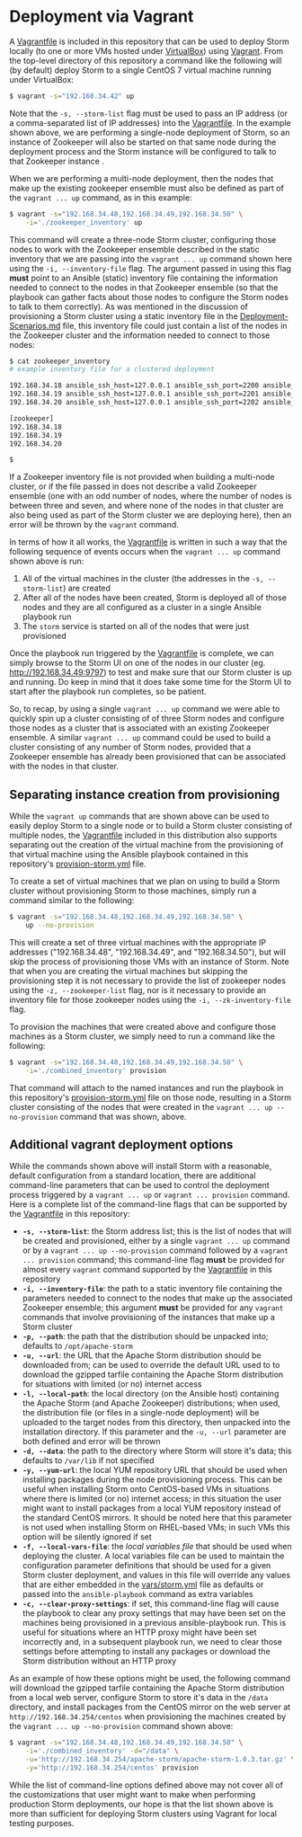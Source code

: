 # Deployment via Vagrant
A [Vagrantfile](../Vagrantfile) is included in this repository that can be used to deploy Storm locally (to one or more VMs hosted under [VirtualBox](https://www.virtualbox.org/)) using [Vagrant](https://www.vagrantup.com/).  From the top-level directory of this repository a command like the following will (by default) deploy Storm to a single CentOS 7 virtual machine running under VirtualBox:

```bash
$ vagrant -s="192.168.34.42" up
```

Note that the `-s, --storm-list` flag must be used to pass an IP address (or a comma-separated list of IP addresses) into the [Vagrantfile](../Vagrantfile). In the example shown above, we are performing a single-node deployment of Storm, so an instance of Zookeeper will also be started on that same node during the deployment process and the Storm instance will be configured to talk to that Zookeeper instance .

When we are performing a multi-node deployment, then the nodes that make up the existing zookeeper ensemble must also be defined as part of the `vagrant ... up` command, as in this example:

```bash
$ vagrant -s="192.168.34.48,192.168.34.49,192.168.34.50" \
    -i='./zookeeper_inventory' up
```

This command will create a three-node Storm cluster, configuring those nodes to work with the Zookeeper ensemble described in the static inventory that we are passing into the `vagrant ... up` command shown here using the `-i, --inventory-file` flag. The argument passed in using this flag **must** point to an Ansible (static) inventory file containing the information needed to connect to the nodes in that Zookeeper ensemble (so that the playbook can gather facts about those nodes to configure the Storm nodes to talk to them correctly). As was mentioned in the discussion of provisioning a Storm cluster using a static inventory file in the [Deployment-Scenarios.md](Deployment-Scenarios.md) file, this inventory file could just contain a list of the nodes in the Zookeeper cluster and the information needed to connect to those nodes:

```bash
$ cat zookeeper_inventory
# example inventory file for a clustered deployment

192.168.34.18 ansible_ssh_host=127.0.0.1 ansible_ssh_port=2200 ansible_ssh_user='vagrant' ansible_ssh_private_key_file='/tmp/dn-zookeeper/.vagrant/machines/192.168.34.18/virtualbox/private_key'
192.168.34.19 ansible_ssh_host=127.0.0.1 ansible_ssh_port=2201 ansible_ssh_user='vagrant' ansible_ssh_private_key_file='/tmp/dn-zookeeper/.vagrant/machines/192.168.34.19/virtualbox/private_key'
192.168.34.20 ansible_ssh_host=127.0.0.1 ansible_ssh_port=2202 ansible_ssh_user='vagrant' ansible_ssh_private_key_file='/tmp/dn-zookeeper/.vagrant/machines/192.168.34.20/virtualbox/private_key'

[zookeeper]
192.168.34.18
192.168.34.19
192.168.34.20

$
```

If a Zookeeper inventory file is not provided when building a multi-node cluster, or if the file passed in does not describe a valid Zookeeper ensemble (one with an odd number of nodes, where the number of nodes is between three and seven, and where none of the nodes in that cluster are also being used as part of the Storm cluster we are deploying here), then an error will be thrown by the `vagrant` command.

In terms of how it all works, the [Vagrantfile](../Vagrantfile) is written in such a way that the following sequence of events occurs when the `vagrant ... up` command shown above is run:

1. All of the virtual machines in the cluster (the addresses in the `-s, --storm-list`) are created
1. After all of the nodes have been created, Storm is deployed all of those nodes and they are all configured as a cluster in a single Ansible playbook run
1. The `storm` service is started on all of the nodes that were just provisioned

Once the playbook run triggered by the [Vagrantfile](../Vagrantfile) is complete, we can simply browse to the Storm UI on one of the nodes in our cluster (eg. http://192.168.34.49:9797) to test and make sure that our Storm cluster is up and running. Do keep in mind that it does take some time for the Storm UI to start after the playbook run completes, so be patient.

So, to recap, by using a single `vagrant ... up` command we were able to quickly spin up a cluster consisting of of three Storm nodes and configure those nodes as a cluster that is associated with an existing Zookeeper ensemble. A similar `vagrant ... up` command could be used to build a cluster consisting of any number of Storm nodes, provided that a Zookeeper ensemble has already been provisioned that can be associated with the nodes in that cluster.

## Separating instance creation from provisioning
While the `vagrant up` commands that are shown above can be used to easily deploy Storm to a single node or to build a Storm cluster consisting of multiple nodes, the [Vagrantfile](../Vagrantfile) included in this distribution also supports separating out the creation of the virtual machine from the provisioning of that virtual machine using the Ansible playbook contained in this repository's [provision-storm.yml](../provision-storm.yml) file.

To create a set of virtual machines that we plan on using to build a Storm cluster without provisioning Storm to those machines, simply run a command similar to the following:

```bash
$ vagrant -s="192.168.34.48,192.168.34.49,192.168.34.50" \
    up --no-provision
```

This will create a set of three virtual machines with the appropriate IP addresses ("192.168.34.48", "192.168.34.49", and "192.168.34.50"), but will skip the process of provisioning those VMs with an instance of Storm. Note that when you are creating the virtual machines but skipping the provisioning step it is not necessary to provide the list of zookeeper nodes using the `-z, --zookeeper-list` flag, nor is it necessary to provide an inventory file for those zookeeper nodes using the `-i, --zk-inventory-file` flag.

To provision the machines that were created above and configure those machines as a Storm cluster, we simply need to run a command like the following:

```bash
$ vagrant -s="192.168.34.48,192.168.34.49,192.168.34.50" \
    -i='./combined_inventory' provision
```

That command will attach to the named instances and run the playbook in this repository's [provision-storm.yml](../provision-storm.yml) file on those node, resulting in a Storm cluster consisting of the nodes that were created in the `vagrant ... up --no-provision` command that was shown, above.

## Additional vagrant deployment options
While the commands shown above will install Storm with a reasonable, default configuration from a standard location, there are additional command-line parameters that can be used to control the deployment process triggered by a `vagrant ... up` or `vagrant ... provision` command. Here is a complete list of the command-line flags that can be supported by the [Vagrantfile](../Vagrantfile) in this repository:

* **`-s, --storm-list`**: the Storm address list; this is the list of nodes that will be created and provisioned, either by a single `vagrant ... up` command or by a `vagrant ... up --no-provision` command followed by a `vagrant ... provision` command; this command-line flag **must** be provided for almost every `vagrant` command supported by the [Vagrantfile](../Vagrantfile) in this repository
* **`-i, --inventory-file`**: the path to a static inventory file containing the parameters needed to connect to the nodes that make up the associated Zookeeper ensemble; this argument **must** be provided for any `vagrant` commands that involve provisioning of the instances that make up a Storm cluster
* **`-p, --path`**: the path that the distribution should be unpacked into; defaults to `/opt/apache-storm` 
* **`-u, --url`**: the URL that the Apache Storm distribution should be downloaded from; can be used to override the default URL used to to download the gzipped tarfile containing the Apache Storm distribution for situations with limited (or no) internet access
* **`-l, --local-path`**: the local directory (on the Ansible host) containing the Apache Storm (and Apache Zookeeper) distributions; when used, the distribution file (or files in a single-node deployment) will be uploaded to the target nodes from this directory, then unpacked into the installation directory. If this parameter and the `-u, --url` parameter are both defined and error will be thrown
* **`-d, --data`**: the path to the directory where Storm will store it's data; this defaults to `/var/lib` if not specified
* **`-y, --yum-url`**: the local YUM repository URL that should be used when installing packages during the node provisioning process. This can be useful when installing Storm onto CentOS-based VMs in situations where there is limited (or no) internet access; in this situation the user might want to install packages from a local YUM repository instead of the standard CentOS mirrors. It should be noted here that this parameter is not used when installing Storm on RHEL-based VMs; in such VMs this option will be silently ignored if set
* **`-f, --local-vars-file`**: the *local variables file* that should be used when deploying the cluster. A local variables file can be used to maintain the configuration parameter definitions that should be used for a given Storm cluster deployment, and values in this file will override any values that are either embedded in the [vars/storm.yml](../vars/storm.yml) file as defaults or passed into the `ansible-playbook` command as extra variables
* **`-c, --clear-proxy-settings`**: if set, this command-line flag will cause the playbook to clear any proxy settings that may have been set on the machines being provisioned in a previous ansible-playbook run. This is useful for situations where an HTTP proxy might have been set incorrectly and, in a subsequent playbook run, we need to clear those settings before attempting to install any packages or download the Storm distribution without an HTTP proxy

As an example of how these options might be used, the following command will download the gzipped tarfile containing the Apache Storm distribution from a local web server, configure Storm to store it's data in the `/data` directory, and install packages from the CentOS mirror on the web server at `http://192.168.34.254/centos` when provisioning the machines created by the `vagrant ... up --no-provision` command shown above:

```bash
$ vagrant -s="192.168.34.48,192.168.34.49,192.168.34.50" \
    -i='./combined_inventory' -d="/data" \
    -u='http://192.168.34.254/apache-storm/apache-storm-1.0.3.tar.gz' \
    -y='http://192.168.34.254/centos' provision
```

While the list of command-line options defined above may not cover all of the customizations that user might want to make when performing production Storm deployments, our hope is that the list shown above is more than sufficient for deploying Storm clusters using Vagrant for local testing purposes.

